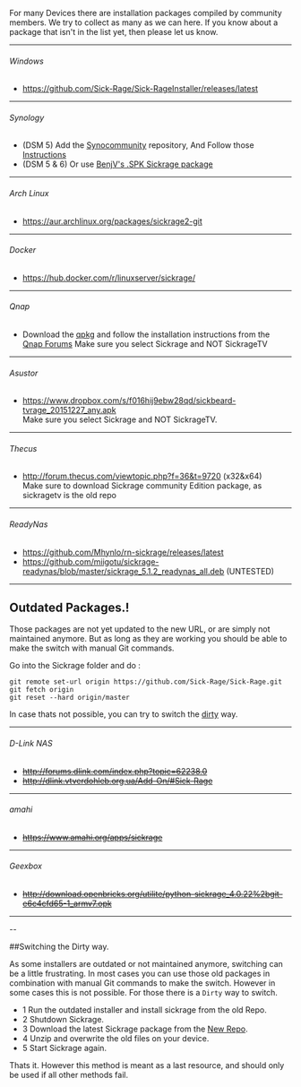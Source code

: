 
For many Devices there are installation packages compiled by community members. We try to collect as many as we can here. If you know about a package that isn't in the list yet, then please let us know.  


---

###### Windows
* https://github.com/Sick-Rage/Sick-RageInstaller/releases/latest

---

###### Synology
* (DSM 5) Add the [Synocommunity](https://synocommunity.com/#easy-install) repository, And Follow those [Instructions](https://github.com/Sick-Rage/Sick-Rage/wiki/Switching-your-Synology's-Sickrage-to-the-new-repository#install-sickrage)  
* (DSM 5 & 6) Or use [BenjV's .SPK Sickrage package](https://github.com/BenjV/SYNO-packages/raw/master/Sick-Rage%20DSM%206%20noarch%20V1.0.spk)

---

###### Arch Linux
* https://aur.archlinux.org/packages/sickrage2-git

---

###### Docker
* https://hub.docker.com/r/linuxserver/sickrage/

---

###### Qnap 
* Download the [qpkg](https://www.dropbox.com/s/j1svazqdi9ieq82/SickBeard-TVRage_151227.qpkg) and follow the installation instructions from the [Qnap Forums](http://forum.qnap.com/viewtopic.php?f=223&t=118366#p525730)
Make sure you select Sickrage and NOT SickrageTV<br/>

---

###### Asustor
* https://www.dropbox.com/s/f016hij9ebw28qd/sickbeard-tvrage_20151227_any.apk  
Make sure you select Sickrage and NOT SickrageTV.

---

###### Thecus

* http://forum.thecus.com/viewtopic.php?f=36&t=9720 (x32&x64)  
Make sure to download Sickrage community Edition package, as sickragetv is the old repo

---

###### ReadyNas

* https://github.com/Mhynlo/rn-sickrage/releases/latest  
* https://github.com/miigotu/sickrage-readynas/blob/master/sickrage_5.1.2_readynas_all.deb (UNTESTED)  

---

## Outdated Packages.!  

Those packages are not yet updated to the new URL, or are simply not maintained anymore. But as long as they are working you should be able to make the switch with manual Git commands.  


Go into the Sickrage folder and do :  

```
git remote set-url origin https://github.com/Sick-Rage/Sick-Rage.git
git fetch origin
git reset --hard origin/master
```

In case thats not possible, you can try to switch the [dirty](https://github.com/Sick-Rage/Sick-Rage/wiki/Sickrage-installation-packages#switching-the-dirty-way) way.

---


###### D-Link NAS
* ~~http://forums.dlink.com/index.php?topic=62238.0~~  
* ~~http://dlink.vtverdohleb.org.ua/Add-On/#Sick-Rage~~  

---

###### amahi  
* ~~https://www.amahi.org/apps/sickrage~~  

---

###### Geexbox

* ~~http://download.openbricks.org/utilite/python-sickrage_4.0.22%2bgit-e6c4cfd65-1_armv7.opk~~  

---



--



##Switching the Dirty way.  

As some installers are outdated or not maintained anymore, switching can be a little frustrating.
In most cases you can use those old packages in combination with manual Git commands to make the switch.
However in some cases this is not possible. For those there is a `Dirty` way to switch.

* 1 Run the outdated installer and install sickrage from the old Repo.
* 2 Shutdown Sickrage.
* 3 Download the latest Sickrage package from the [New Repo](https://github.com/Sick-Rage/Sick-Rage/archive/master.zip).
* 4 Unzip and overwrite the old files on your device.
* 5 Start Sickrage again.

Thats it. 
However this method is meant as a last resource, and should only be used if all other methods fail.



